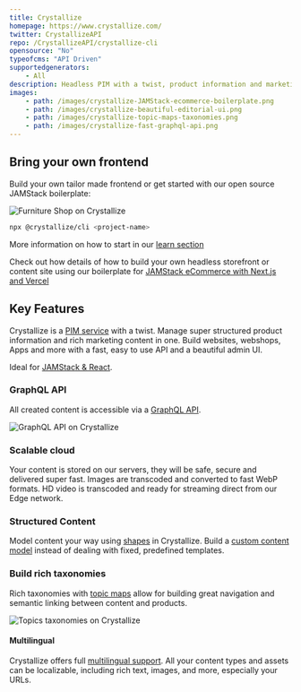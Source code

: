 ```yaml
---
title: Crystallize
homepage: https://www.crystallize.com/
twitter: CrystallizeAPI
repo: /CrystallizeAPI/crystallize-cli
opensource: "No"
typeofcms: "API Driven"
supportedgenerators:
    - All
description: Headless PIM with a twist, product information and marketing content as a fast & scalable GraphQL service. Commerce + Content. JAMStack ready.
images:
    - path: /images/crystallize-JAMStack-ecommerce-boilerplate.png
    - path: /images/crystallize-beautiful-editorial-ui.png
    - path: /images/crystallize-topic-maps-taxonomies.png
    - path: /images/crystallize-fast-graphql-api.png
---
```


## Bring your own frontend

Build your own tailor made frontend or get started with our open source JAMStack boilerplate:

<img class="simple" src="/images/crystallize-JAMStack-ecommerce-boilerplate.png" alt="Furniture Shop on Crystallize" />

```bash
npx @crystallize/cli <project-name>
```

More information on how to start in our [learn section](https://crystallize.com/learn)

Check out how details of how to build your own headless storefront or content site using our boilerplate for [JAMStack eCommerce with Next.js and Vercel](https://crystallize.com/learn/open-source/boilerplates/react-nextjs)

## Key Features

Crystallize is a [PIM service](https://crystallize.com/product/product-information-management) with a twist. Manage super structured product information and rich marketing content in one. Build websites, webshops, Apps and more with a fast, easy to use API and a beautiful admin UI.

Ideal for [JAMStack & React](https://crystallize.com/blog/beautiful-and-fast-jamstack-ecommerce-in-3-steps).

### GraphQL API

All created content is accessible via a [GraphQL API](https://crystallize.com/blog/realtime-pim-api-for-super-fast-ecommerce).

<img class="simple" src="/images/crystallize-fast-graphql-api.png" alt="GraphQL API on Crystallize" />

### Scalable cloud

Your content is stored on our servers, they will be safe, secure and delivered super fast. Images are transcoded and converted to fast WebP formats. HD video is transcoded and ready for streaming direct from our Edge network.

### Structured Content

Model content your way using [shapes](https://crystallize.com/learn/concepts/pim/shape) in Crystallize. Build a [custom content model](https://crystallize.com/blog/structured-content-pim-with-products-of-any-shape) instead of dealing with fixed, predefined templates.

### Build rich taxonomies

Rich taxonomies with [topic maps](https://crystallize.com/learn/concepts/pim/topic-map) allow for building great navigation and semantic linking between content and products.

<img class="simple" src="/images/crystallize-topic-maps-taxonomies.png" alt="Topics taxonomies on Crystallize" />

#### Multilingual

Crystallize offers full [multilingual support](https://crystallize.com/learn/best-practices/information-architecture/multilingual-ecommerce-strategies). All your content types and assets can be localizable, including rich text, images, and more, especially your URLs.
